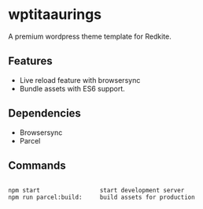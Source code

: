 # wptitaaurings

A premium wordpress theme template for Redkite.

## Features

- Live reload feature with browsersync
- Bundle assets with ES6 support.

## Dependencies

- Browsersync
- Parcel

## Commands

<code>
npm start                 start development server
npm run parcel:build:     build assets for production
</code>
